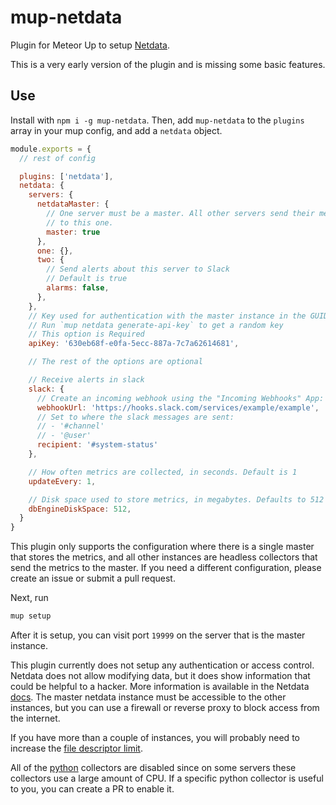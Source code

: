 # mup-netdata

Plugin for Meteor Up to setup [Netdata](https://www.netdata.cloud/).

This is a very early version of the plugin and is missing some basic features.

## Use

Install with `npm i -g mup-netdata`.
Then, add `mup-netdata` to the `plugins` array in your mup config, and add a `netdata` object.

```js
module.exports = {
  // rest of config

  plugins: ['netdata'],
  netdata: {
    servers: {
      netdataMaster: {
        // One server must be a master. All other servers send their metrics
        // to this one.
        master: true
      },
      one: {},
      two: {
        // Send alerts about this server to Slack
        // Default is true
        alarms: false,
      },
    },
    // Key used for authentication with the master instance in the GUID format.
    // Run `mup netdata generate-api-key` to get a random key
    // This option is Required
    apiKey: '630eb68f-e0fa-5ecc-887a-7c7a62614681',

    // The rest of the options are optional

    // Receive alerts in slack
    slack: {
      // Create an incoming webhook using the "Incoming Webhooks" App: https://slack.com/apps/A0F7XDUAZ-incoming-webhooks
      webhookUrl: 'https://hooks.slack.com/services/example/example',
      // Set to where the slack messages are sent:
      // - '#channel'
      // - '@user'
      recipient: '#system-status'
    },

    // How often metrics are collected, in seconds. Default is 1
    updateEvery: 1,

    // Disk space used to store metrics, in megabytes. Defaults to 512
    dbEngineDiskSpace: 512,
  }
}
```

This plugin only supports the configuration where there is a single master that stores the metrics, and all other instances are headless collectors that send the metrics to the master. If you need a different configuration, please create an issue or submit a pull request.

Next, run

```bash
mup setup
```

After it is setup, you can visit port `19999` on the server that is the master instance.

This plugin currently does not setup any authentication or access control. Netdata does not allow modifying data, but it does show information that could be helpful to a hacker. More information is available in the Netdata [docs](https://learn.netdata.cloud/docs/agent/netdata-security/#netdata-viewers-authentication). The master netdata instance must be accessible to the other instances, but you can use a firewall or reverse proxy to block access from the internet.

If you have more than a couple of instances, you will probably need to increase the [file descriptor limit](https://learn.netdata.cloud/docs/agent/database/engine/#file-descriptor-requirements).

All of the [python](https://learn.netdata.cloud/docs/agent/collectors/collectors/#python-pythond) collectors are disabled since on some servers these collectors use a large amount of CPU. If a specific python collector is useful to you, you can create a PR to enable it.
